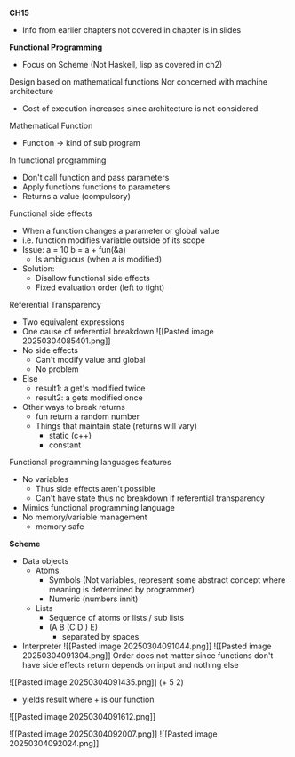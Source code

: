 **CH15**

- Info from earlier chapters not covered in chapter is in slides


**Functional Programming**
- Focus on Scheme (Not Haskell, lisp as covered in ch2)

Design based on mathematical functions
Nor concerned with machine architecture
- Cost of execution increases since architecture is not considered

Mathematical Function
- Function -> kind of sub program

In functional programming
- Don't call function and pass parameters
- Apply functions functions to parameters 
- Returns a value (compulsory)

Functional side effects
- When a function changes a parameter or global value
- i.e. function modifies variable outside of its scope
- Issue: 
	a = 10
	b = a + fun(&a)
	- Is ambiguous (when a is modified)
- Solution:
	- Disallow functional side effects
	- Fixed evaluation order (left to tight)

Referential Transparency
- Two equivalent expressions
- One cause of referential breakdown
![[Pasted image 20250304085401.png]]
- No side effects
	- Can't modify value and global
	- No problem
- Else
	- result1: a get's modified twice
	- result2: a gets modified once
- Other ways to break returns
	- fun return a random number
	- Things that maintain state (returns will vary)
		- static (c++)
		- constant 

Functional programming languages features
- No variables
	- Thus side effects aren't possible
	- Can't have state thus no breakdown if referential transparency
- Mimics functional programming language
- No memory/variable management
	- memory safe

**Scheme**
- Data objects
	- Atoms
		- Symbols (Not variables, represent some abstract concept where meaning is determined by programmer)
		- Numeric (numbers innit)
	- Lists
		- Sequence of atoms or lists / sub lists
		- (A B (C D ) E)
			- separated by spaces
- Interpreter
![[Pasted image 20250304091044.png]]
![[Pasted image 20250304091304.png]]
Order does not matter since functions don't have side effects
return depends on input and nothing else


![[Pasted image 20250304091435.png]]
(+ 5 2)
- yields result where + is our function

![[Pasted image 20250304091612.png]]

![[Pasted image 20250304092007.png]]
![[Pasted image 20250304092024.png]]

